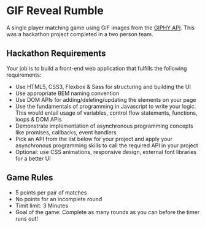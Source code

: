 # GIF Reveal Rumble

A single player matching game using GIF images from the [GIPHY API](https://developers.giphy.com/). This was a hackathon project completed in a two person team.

## Hackathon Requirements
Your job is to build a front-end web application that fulfills the following requirements:

* Use HTML5, CSS3, Flexbox & Sass for structuring and building the UI
* Use appropriate BEM naming convention
* Use DOM APIs for adding/deleting/updating the elements on your page
* Use the fundamentals of programming in Javascript to write your logic. This would entail usage of variables, control flow statements, functions, loops & DOM APIs
* Demonstrate implementation of asynchronous programming concepts like promises, callbacks, event handlers
* Pick an API from the list below for your project and apply your asynchronous programming skills to call the required API in your project
* Optional: use CSS animations, responsive design, external font libraries for a better UI

## Game Rules
* 5 points per pair of matches
* No points for an incomplete round
* Timit limit: 3 Minutes
* Goal of the game: Complete as many rounds as you can before the timer runs out!
